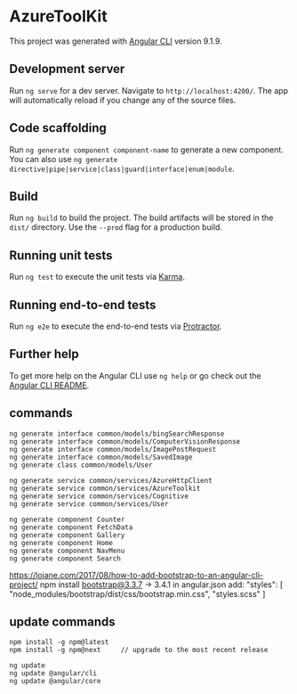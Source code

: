 # AzureToolKit

This project was generated with [Angular CLI](https://github.com/angular/angular-cli) version 9.1.9.

## Development server

Run `ng serve` for a dev server. Navigate to `http://localhost:4200/`. The app will automatically reload if you change any of the source files.

## Code scaffolding

Run `ng generate component component-name` to generate a new component. You can also use `ng generate directive|pipe|service|class|guard|interface|enum|module`.

## Build

Run `ng build` to build the project. The build artifacts will be stored in the `dist/` directory. Use the `--prod` flag for a production build.

## Running unit tests

Run `ng test` to execute the unit tests via [Karma](https://karma-runner.github.io).

## Running end-to-end tests

Run `ng e2e` to execute the end-to-end tests via [Protractor](http://www.protractortest.org/).

## Further help

To get more help on the Angular CLI use `ng help` or go check out the [Angular CLI README](https://github.com/angular/angular-cli/blob/master/README.md).

## commands

    ng generate interface common/models/bingSearchResponse
    ng generate interface common/models/ComputerVisionResponse
    ng generate interface common/models/ImagePostRequest
    ng generate interface common/models/SavedImage
    ng generate class common/models/User

    ng generate service common/services/AzureHttpClient
    ng generate service common/services/AzureToolkit
    ng generate service common/services/Cognitive
    ng generate service common/services/User

    ng generate component Counter
    ng generate component FetchData
    ng generate component Gallery
    ng generate component Home
    ng generate component NavMenu
    ng generate component Search

https://loiane.com/2017/08/how-to-add-bootstrap-to-an-angular-cli-project/
    npm install bootstrap@3.3.7 -> 3.4.1
    in angular.json add:
        "styles": [
        "node_modules/bootstrap/dist/css/bootstrap.min.css",
        "styles.scss"
        ]

## update commands
    npm install -g npm@latest
    npm install -g npm@next     // upgrade to the most recent release

    ng update
    ng update @angular/cli
    ng update @angular/core
